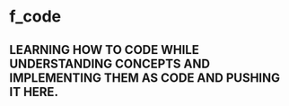 # f_code
## LEARNING HOW TO CODE WHILE UNDERSTANDING CONCEPTS AND IMPLEMENTING THEM AS CODE AND PUSHING IT HERE.
